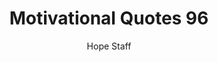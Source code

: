 ---
image: /assets/img/mq/mq_96_schuller.png
title: Motivational Quotes 96
categories:
  - Motivational Quotes
author: Hope Staff
notes: Motivational Quotes 96
embed: >-
  EMBED_GOES_HERE
transcript: >-
  SOME LINES OF TEXT START HERE
---